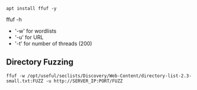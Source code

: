 
```shell-session
apt install ffuf -y
```

ffuf -h
- '-w' for wordlists
- '-u' for URL
- '-t' for number of threads (200)

## Directory Fuzzing
```shell-session
ffuf -w /opt/useful/seclists/Discovery/Web-Content/directory-list-2.3-small.txt:FUZZ -u http://SERVER_IP:PORT/FUZZ
```
